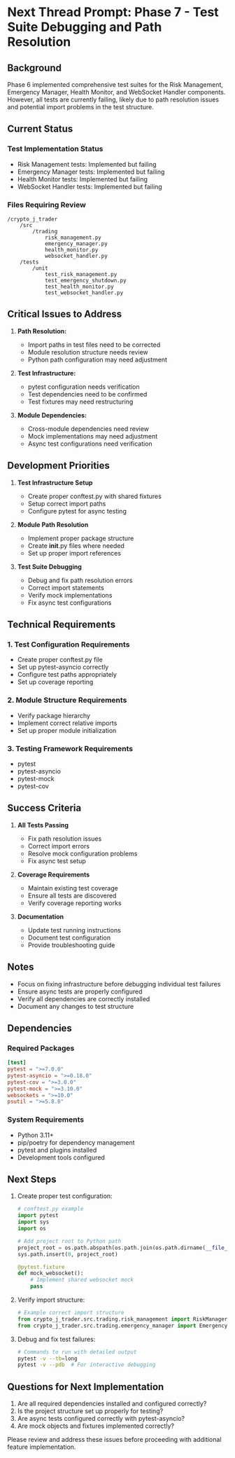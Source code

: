 # Next Thread Prompt: Phase 7 - Test Suite Debugging and Path Resolution

## Background

Phase 6 implemented comprehensive test suites for the Risk Management, Emergency Manager, Health Monitor, and WebSocket Handler components. However, all tests are currently failing, likely due to path resolution issues and potential import problems in the test structure.

## Current Status

### Test Implementation Status
- Risk Management tests: Implemented but failing
- Emergency Manager tests: Implemented but failing
- Health Monitor tests: Implemented but failing
- WebSocket Handler tests: Implemented but failing

### Files Requiring Review
```
/crypto_j_trader
    /src
        /trading
            risk_management.py
            emergency_manager.py
            health_monitor.py
            websocket_handler.py
    /tests
        /unit
            test_risk_management.py
            test_emergency_shutdown.py
            test_health_monitor.py
            test_websocket_handler.py
```

## Critical Issues to Address

1. **Path Resolution:**
   - Import paths in test files need to be corrected
   - Module resolution structure needs review
   - Python path configuration may need adjustment

2. **Test Infrastructure:**
   - pytest configuration needs verification
   - Test dependencies need to be confirmed
   - Test fixtures may need restructuring

3. **Module Dependencies:**
   - Cross-module dependencies need review
   - Mock implementations may need adjustment
   - Async test configurations need verification

## Development Priorities

1. **Test Infrastructure Setup**
   - Create proper conftest.py with shared fixtures
   - Setup correct import paths
   - Configure pytest for async testing

2. **Module Path Resolution**
   - Implement proper package structure
   - Create __init__.py files where needed
   - Set up proper import references

3. **Test Suite Debugging**
   - Debug and fix path resolution errors
   - Correct import statements
   - Verify mock implementations
   - Fix async test configurations

## Technical Requirements

### 1. Test Configuration Requirements
- Create proper conftest.py file
- Set up pytest-asyncio correctly
- Configure test paths appropriately
- Set up coverage reporting

### 2. Module Structure Requirements
- Verify package hierarchy
- Implement correct relative imports
- Set up proper module initialization

### 3. Testing Framework Requirements
- pytest
- pytest-asyncio
- pytest-mock
- pytest-cov

## Success Criteria

1. **All Tests Passing**
   - Fix path resolution issues
   - Correct import errors
   - Resolve mock configuration problems
   - Fix async test setup

2. **Coverage Requirements**
   - Maintain existing test coverage
   - Ensure all tests are discovered
   - Verify coverage reporting works

3. **Documentation**
   - Update test running instructions
   - Document test configuration
   - Provide troubleshooting guide

## Notes

- Focus on fixing infrastructure before debugging individual test failures
- Ensure async tests are properly configured
- Verify all dependencies are correctly installed
- Document any changes to test structure

## Dependencies

### Required Packages
```toml
[test]
pytest = ">=7.0.0"
pytest-asyncio = ">=0.18.0"
pytest-cov = ">=3.0.0"
pytest-mock = ">=3.10.0"
websockets = ">=10.0"
psutil = ">=5.8.0"
```

### System Requirements
- Python 3.11+
- pip/poetry for dependency management
- pytest and plugins installed
- Development tools configured

## Next Steps

1. Create proper test configuration:
   ```python
   # conftest.py example
   import pytest
   import sys
   import os

   # Add project root to Python path
   project_root = os.path.abspath(os.path.join(os.path.dirname(__file__), '..'))
   sys.path.insert(0, project_root)

   @pytest.fixture
   def mock_websocket():
       # Implement shared websocket mock
       pass
   ```

2. Verify import structure:
   ```python
   # Example correct import structure
   from crypto_j_trader.src.trading.risk_management import RiskManager
   from crypto_j_trader.src.trading.emergency_manager import EmergencyManager
   ```

3. Debug and fix test failures:
   ```bash
   # Commands to run with detailed output
   pytest -v --tb=long
   pytest -v --pdb  # For interactive debugging
   ```

## Questions for Next Implementation

1. Are all required dependencies installed and configured correctly?
2. Is the project structure set up properly for testing?
3. Are async tests configured correctly with pytest-asyncio?
4. Are mock objects and fixtures implemented correctly?

Please review and address these issues before proceeding with additional feature implementation.